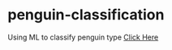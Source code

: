 # penguin-classification
Using ML to classify penguin type
[Click Here](https://share.streamlit.io/condonsation/penguin-classification/penguins-app.py)
